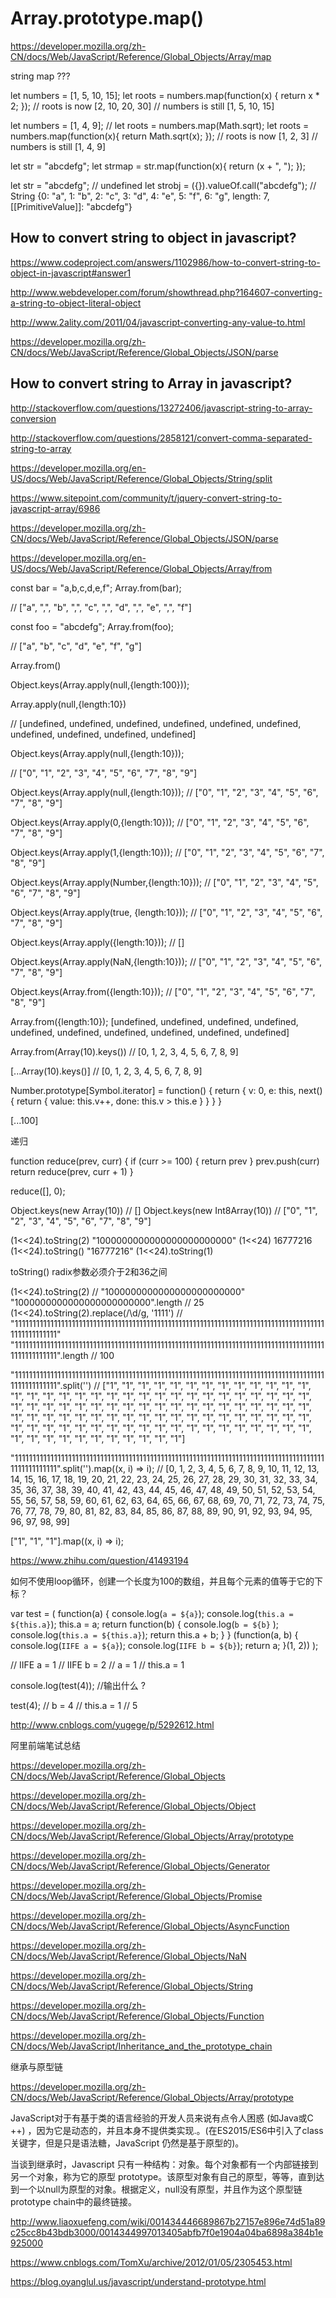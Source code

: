 # Array.prototype.map()


https://developer.mozilla.org/zh-CN/docs/Web/JavaScript/Reference/Global_Objects/Array/map




string map ???



let numbers = [1, 5, 10, 15];
let roots = numbers.map(function(x) {
    return x * 2;
});
// roots is now [2, 10, 20, 30]
// numbers is still [1, 5, 10, 15]

let numbers = [1, 4, 9];
// let roots = numbers.map(Math.sqrt);
let roots = numbers.map(function(x){
    return Math.sqrt(x);
});
// roots is now [1, 2, 3]
// numbers is still [1, 4, 9]





let str = "abcdefg";
let strmap = str.map(function(x){
    return (x + ", ");
});




let str = "abcdefg";
// undefined
let strobj = ({}).valueOf.call("abcdefg");
// String {0: "a", 1: "b", 2: "c", 3: "d", 4: "e", 5: "f", 6: "g", length: 7, [[PrimitiveValue]]: "abcdefg"}




## How to convert string to object in javascript?


https://www.codeproject.com/answers/1102986/how-to-convert-string-to-object-in-javascript#answer1


http://www.webdeveloper.com/forum/showthread.php?164607-converting-a-string-to-object-literal-object

http://www.2ality.com/2011/04/javascript-converting-any-value-to.html

https://developer.mozilla.org/zh-CN/docs/Web/JavaScript/Reference/Global_Objects/JSON/parse




## How to convert string to Array in javascript?


http://stackoverflow.com/questions/13272406/javascript-string-to-array-conversion

http://stackoverflow.com/questions/2858121/convert-comma-separated-string-to-array



https://developer.mozilla.org/en-US/docs/Web/JavaScript/Reference/Global_Objects/String/split


https://www.sitepoint.com/community/t/jquery-convert-string-to-javascript-array/6986


https://developer.mozilla.org/zh-CN/docs/Web/JavaScript/Reference/Global_Objects/JSON/parse



https://developer.mozilla.org/en-US/docs/Web/JavaScript/Reference/Global_Objects/Array/from



const bar = "a,b,c,d,e,f";
Array.from(bar);

// ["a", ",", "b", ",", "c", ",", "d", ",", "e", ",", "f"]


const foo = "abcdefg";
Array.from(foo);

// ["a", "b", "c", "d", "e", "f", "g"]


Array.from()





Object.keys(Array.apply(null,{length:100}));




Array.apply(null,{length:10})

// [undefined, undefined, undefined, undefined, undefined, undefined, undefined, undefined, undefined, undefined]


Object.keys(Array.apply(null,{length:10}));

// ["0", "1", "2", "3", "4", "5", "6", "7", "8", "9"]





Object.keys(Array.apply(null,{length:10}));
// ["0", "1", "2", "3", "4", "5", "6", "7", "8", "9"]

Object.keys(Array.apply(0,{length:10}));
// ["0", "1", "2", "3", "4", "5", "6", "7", "8", "9"]

Object.keys(Array.apply(1,{length:10}));
// ["0", "1", "2", "3", "4", "5", "6", "7", "8", "9"]

Object.keys(Array.apply(Number,{length:10}));
// ["0", "1", "2", "3", "4", "5", "6", "7", "8", "9"]

Object.keys(Array.apply(true, {length:10}));
// ["0", "1", "2", "3", "4", "5", "6", "7", "8", "9"]

Object.keys(Array.apply({length:10}));
// []


Object.keys(Array.apply(NaN,{length:10}));
// ["0", "1", "2", "3", "4", "5", "6", "7", "8", "9"]





Object.keys(Array.from({length:10}));
// ["0", "1", "2", "3", "4", "5", "6", "7", "8", "9"]


Array.from({length:10});
[undefined, undefined, undefined, undefined, undefined, undefined, undefined, undefined, undefined, undefined]


Array.from(Array(10).keys()) 
// [0, 1, 2, 3, 4, 5, 6, 7, 8, 9]

[...Array(10).keys()]
// [0, 1, 2, 3, 4, 5, 6, 7, 8, 9]


Number.prototype[Symbol.iterator] = function() {
    return {
        v: 0,
        e: this,
        next() {
            return {
                value: this.v++,
                done: this.v > this.e
            }
        }
    }
}

[...100]


递归

function reduce(prev, curr) {
    if (curr >= 100) {
        return prev
    }
    prev.push(curr)
    return reduce(prev, curr + 1)
}

reduce([], 0);



Object.keys(new Array(10))
// []
Object.keys(new Int8Array(10))
// ["0", "1", "2", "3", "4", "5", "6", "7", "8", "9"]







(1<<24).toString(2)
"1000000000000000000000000"
(1<<24)
16777216
(1<<24).toString()
"16777216"
(1<<24).toString(1)


toString() radix参数必须介于2和36之间

(1<<24).toString(2)
// "1000000000000000000000000"
"1000000000000000000000000".length
// 25
(1<<24).toString(2).replace(/\d/g, '1111')
// "1111111111111111111111111111111111111111111111111111111111111111111111111111111111111111111111111111"
"1111111111111111111111111111111111111111111111111111111111111111111111111111111111111111111111111111".length
// 100

"1111111111111111111111111111111111111111111111111111111111111111111111111111111111111111111111111111".split('')
// ["1", "1", "1", "1", "1", "1", "1", "1", "1", "1", "1", "1", "1", "1", "1", "1", "1", "1", "1", "1", "1", "1", "1", "1", "1", "1", "1", "1", "1", "1", "1", "1", "1", "1", "1", "1", "1", "1", "1", "1", "1", "1", "1", "1", "1", "1", "1", "1", "1", "1", "1", "1", "1", "1", "1", "1", "1", "1", "1", "1", "1", "1", "1", "1", "1", "1", "1", "1", "1", "1", "1", "1", "1", "1", "1", "1", "1", "1", "1", "1", "1", "1", "1", "1", "1", "1", "1", "1", "1", "1", "1", "1", "1", "1", "1", "1", "1", "1", "1", "1"]

"1111111111111111111111111111111111111111111111111111111111111111111111111111111111111111111111111111".split('').map((x, i) => i);
// [0, 1, 2, 3, 4, 5, 6, 7, 8, 9, 10, 11, 12, 13, 14, 15, 16, 17, 18, 19, 20, 21, 22, 23, 24, 25, 26, 27, 28, 29, 30, 31, 32, 33, 34, 35, 36, 37, 38, 39, 40, 41, 42, 43, 44, 45, 46, 47, 48, 49, 50, 51, 52, 53, 54, 55, 56, 57, 58, 59, 60, 61, 62, 63, 64, 65, 66, 67, 68, 69, 70, 71, 72, 73, 74, 75, 76, 77, 78, 79, 80, 81, 82, 83, 84, 85, 86, 87, 88, 89, 90, 91, 92, 93, 94, 95, 96, 97, 98, 99]






["1", "1", "1"].map((x, i) => i);





https://www.zhihu.com/question/41493194


如何不使用loop循环，创建一个长度为100的数组，并且每个元素的值等于它的下标？






var test = (
    function(a) {
        console.log(`a = ${a}`);
        console.log(`this.a = ${this.a}`);
        this.a = a;
        return function(b) {
            console.log(`b = ${b}` );
            console.log(`this.a = ${this.a}`);
            return this.a + b;
        }
    } (function(a, b) {
            console.log(`IIFE a = ${a}`);
            console.log(`IIFE b = ${b}`);
            return a;
        }(1, 2))
); 

// IIFE a = 1
// IIFE b = 2
// a = 1
// this.a = 1

console.log(test(4)); //输出什么 ?

test(4);
// b = 4
// this.a = 1
// 5




http://www.cnblogs.com/yugege/p/5292612.html

阿里前端笔试总结


https://developer.mozilla.org/zh-CN/docs/Web/JavaScript/Reference/Global_Objects


https://developer.mozilla.org/zh-CN/docs/Web/JavaScript/Reference/Global_Objects/Object


https://developer.mozilla.org/zh-CN/docs/Web/JavaScript/Reference/Global_Objects/Array/prototype



https://developer.mozilla.org/zh-CN/docs/Web/JavaScript/Reference/Global_Objects/Generator

https://developer.mozilla.org/zh-CN/docs/Web/JavaScript/Reference/Global_Objects/Promise


https://developer.mozilla.org/zh-CN/docs/Web/JavaScript/Reference/Global_Objects/AsyncFunction


https://developer.mozilla.org/zh-CN/docs/Web/JavaScript/Reference/Global_Objects/NaN



https://developer.mozilla.org/zh-CN/docs/Web/JavaScript/Reference/Global_Objects/String


https://developer.mozilla.org/zh-CN/docs/Web/JavaScript/Reference/Global_Objects/Function



https://developer.mozilla.org/zh-CN/docs/Web/JavaScript/Inheritance_and_the_prototype_chain

继承与原型链


https://developer.mozilla.org/zh-CN/docs/Web/JavaScript/Reference/Global_Objects/Array/prototype



JavaScript对于有基于类的语言经验的开发人员来说有点令人困惑 (如Java或C ++) ，因为它是动态的，并且本身不提供类实现.。(在ES2015/ES6中引入了class关键字，但是只是语法糖，JavaScript 仍然是基于原型的)。

当谈到继承时，Javascript 只有一种结构：对象。每个对象都有一个内部链接到另一个对象，称为它的原型 prototype。该原型对象有自己的原型，等等，直到达到一个以null为原型的对象。根据定义，null没有原型，并且作为这个原型链 prototype chain中的最终链接。


http://www.liaoxuefeng.com/wiki/001434446689867b27157e896e74d51a89c25cc8b43bdb3000/0014344997013405abfb7f0e1904a04ba6898a384b1e925000




https://www.cnblogs.com/TomXu/archive/2012/01/05/2305453.html



https://blog.oyanglul.us/javascript/understand-prototype.html














